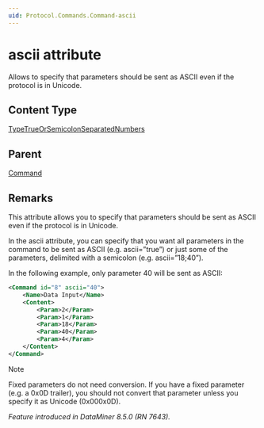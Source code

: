 ```yaml
---
uid: Protocol.Commands.Command-ascii
---
```


# ascii attribute

Allows to specify that parameters should be sent as ASCII even if the protocol is in Unicode.

## Content Type

[TypeTrueOrSemicolonSeparatedNumbers](xref:Protocol-TypeTrueOrSemicolonSeparatedNumbers)

## Parent

[Command](xref:Protocol.Commands.Command)

## Remarks

This attribute allows you to specify that parameters should be sent as ASCII even if the protocol is in Uni­code.

In the ascii attribute, you can specify that you want all parameters in the command to be sent as ASCII (e.g. ascii=”true”) or just some of the parameters, delimited with a semicolon (e.g. ascii=”18;40”).

In the following example, only parameter 40 will be sent as ASCII:

```xml
<Command id="8" ascii="40">
	<Name>Data Input</Name>
	<Content>
		<Param>2</Param>
		<Param>1</Param>
		<Param>18</Param>
		<Param>40</Param>
		<Param>4</Param>
	</Content>
</Command>
```

> [!NOTE]
> Fixed parameters do not need conversion. If you have a fixed parameter (e.g. a 0x0D trailer), you should not convert that parameter unless you specify it as Unicode (0x000x0D).

*Feature introduced in DataMiner 8.5.0 (RN 7643).*
